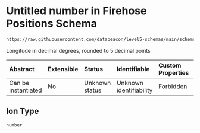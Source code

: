 # Untitled number in Firehose Positions Schema

```txt
https://raw.githubusercontent.com/databeacon/level5-schemas/main/schemas/firehose/positions.schema.json#/properties/lon
```

Longitude in decimal degrees, rounded to 5 decimal points

| Abstract            | Extensible | Status         | Identifiable            | Custom Properties | Additional Properties | Access Restrictions | Defined In                                                                                 |
| :------------------ | :--------- | :------------- | :---------------------- | :---------------- | :-------------------- | :------------------ | :----------------------------------------------------------------------------------------- |
| Can be instantiated | No         | Unknown status | Unknown identifiability | Forbidden         | Allowed               | none                | [positions.schema.json\*](../../out/firehose/positions.schema.json "open original schema") |

## lon Type

`number`
